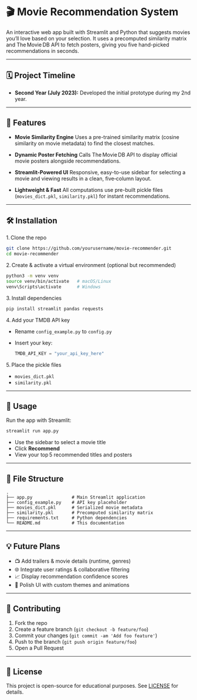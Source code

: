 # 🎬 Movie Recommendation System

An interactive web app built with Streamlit and Python that suggests movies you’ll love based on your selection. It uses a precomputed similarity matrix and The Movie DB API to fetch posters, giving you five hand-picked recommendations in seconds.

---

## 🗓️ Project Timeline

* **Second Year (July 2023):** Developed the initial prototype during my 2nd year.

---

## 🧠 Features

* **Movie Similarity Engine**
  Uses a pre-trained similarity matrix (cosine similarity on movie metadata) to find the closest matches.

* **Dynamic Poster Fetching**
  Calls The Movie DB API to display official movie posters alongside recommendations.

* **Streamlit-Powered UI**
  Responsive, easy-to-use sidebar for selecting a movie and viewing results in a clean, five‑column layout.

* **Lightweight & Fast**
  All computations use pre-built pickle files (`movies_dict.pkl`, `similarity.pkl`) for instant recommendations.

---

## 🛠️ Installation

1. Clone the repo

```bash
git clone https://github.com/yourusername/movie-recommender.git
cd movie-recommender
```

2. Create & activate a virtual environment (optional but recommended)

```bash
python3 -m venv venv
source venv/bin/activate   # macOS/Linux
venv\Scripts\activate      # Windows
```

3. Install dependencies

```bash
pip install streamlit pandas requests
```

4. Add your TMDB API key

* Rename `config_example.py` to `config.py`
* Insert your key:

  ```python
  TMDB_API_KEY = "your_api_key_here"
  ```

5. Place the pickle files

* `movies_dict.pkl`
* `similarity.pkl`

---

## 🚀 Usage

Run the app with Streamlit:

```bash
streamlit run app.py
```

* Use the sidebar to select a movie title
* Click **Recommend**
* View your top 5 recommended titles and posters

---

## 📁 File Structure

```
.
├── app.py               # Main Streamlit application
├── config_example.py    # API key placeholder
├── movies_dict.pkl      # Serialized movie metadata
├── similarity.pkl       # Precomputed similarity matrix
├── requirements.txt     # Python dependencies
└── README.md            # This documentation
```

---

## 💡 Future Plans

* 📺 Add trailers & movie details (runtime, genres)
* 🌐 Integrate user ratings & collaborative filtering
* 📈 Display recommendation confidence scores
* 🎨 Polish UI with custom themes and animations

---

## 🤝 Contributing

1. Fork the repo
2. Create a feature branch (`git checkout -b feature/foo`)
3. Commit your changes (`git commit -am 'Add foo feature'`)
4. Push to the branch (`git push origin feature/foo`)
5. Open a Pull Request

---

## 📜 License

This project is open-source for educational purposes. See [LICENSE](LICENSE) for details.

